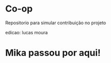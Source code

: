 # Co-op

Repositorio para simular contribuição no projeto

edicao: lucas moura

# Mika passou por aqui!
